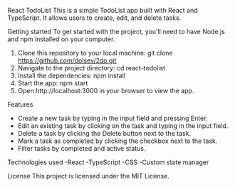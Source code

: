 React TodoList
This is a simple TodoList app built with React and TypeScript. It allows users to create, edit, and delete tasks.

Getting started
To get started with the project, you'll need to have Node.js and npm installed on your computer.

1. Clone this repository to your local machine: git clone https://github.com/dolsev/2do.git
2. Navigate to the project directory: cd react-todolist
3. Install the dependencies: npm install
4. Start the app: npm start
5. Open http://localhost:3000 in your browser to view the app.

Features
- Create a new task by typing in the input field and pressing Enter.
- Edit an existing task by clicking on the task and typing in the input field.
- Delete a task by clicking the Delete button next to the task.
- Mark a task as completed by clicking the checkbox next to the task.
- Filter tasks by completed and active status.

Technologies used
-React
-TypeScript
-CSS
-Custom state manager

License
This project is licensed under the MIT License.